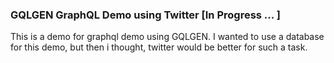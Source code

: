 ### GQLGEN GraphQL Demo using Twitter [In Progress ... ]

This is a demo for graphql demo using GQLGEN. I wanted to use a database for this demo, but then i thought, twitter would be better for such a task.  
